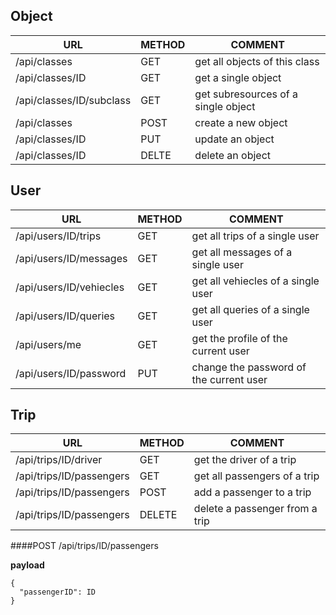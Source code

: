 ## Object

|URL | METHOD | COMMENT |
|---|---|---|
| /api/classes | GET | get all objects of this class |
| /api/classes/ID | GET | get a single object |
| /api/classes/ID/subclass | GET | get subresources of a single object |
| /api/classes | POST | create a new object |
| /api/classes/ID | PUT | update an object |
| /api/classes/ID | DELTE | delete an object |

## User

|URL | METHOD | COMMENT |
|---|---|---|
| /api/users/ID/trips | GET | get all trips of a single user |
| /api/users/ID/messages | GET | get all messages of a single user |
| /api/users/ID/vehiecles | GET | get all vehiecles of a single user |
| /api/users/ID/queries | GET | get all queries of a single user |
| /api/users/me | GET | get the profile of the current user|
| /api/users/ID/password | PUT | change the password of the current user|

## Trip

|URL | METHOD | COMMENT |
|---|---|---|
| /api/trips/ID/driver | GET | get the driver of a trip|
| /api/trips/ID/passengers | GET | get all passengers of a trip |
| /api/trips/ID/passengers | POST | add a passenger to a trip |
| /api/trips/ID/passengers | DELETE | delete a passenger from a trip |

####POST /api/trips/ID/passengers

**payload**
```
{
  "passengerID": ID
}
```
